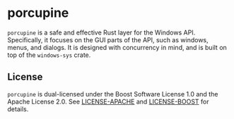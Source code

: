 # porcupine

`porcupine` is a safe and effective Rust layer for the Windows API. Specifically, it focuses on the GUI parts of the API, such as windows, menus, and dialogs. It is designed with concurrency in mind, and is built on top of the `windows-sys` crate.

## License

`porcupine` is dual-licensed under the Boost Software License 1.0 and the Apache License 2.0. See [LICENSE-APACHE](LICENSE-APACHE) and [LICENSE-BOOST](LICENSE-BOOST) for details.